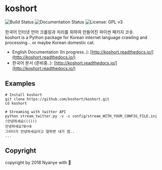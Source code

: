 # koshort
![Build Status](https://travis-ci.org/koshort/koshort.svg?branch=master)
![Documentation Status](https://readthedocs.org/projects/koshort/badge/?version=latest)
![License: GPL v3](https://img.shields.io/badge/License-GPL%20v3-blue.svg)

한국어 인터넷 언어 크롤링과 처리를 위하여 만들어진 파이썬 패키지 코숏.  
koshort is a Python package for Korean internet language crawling and processing... or maybe Korean domestic cat.

* English Documentation (In progress..): [http://koshort.readthedocs.io/](http://koshort.readthedocs.io/)
* 한국어 문서 (준비중..): [http://koshort.readthedocs.io/](http://koshort.readthedocs.io/)

## Examples
```shell
# Install koshort
git clone https://github.com/koshort/koshort.git
cd koshort

# Streaming with twitter API
python stream_twitter.py -v -c config/stream_WITH_YOUR_CONFIG_FILE.ini
(안녕하세요((())) 
안녕하세요?8ㅁ8
그러다가 안녕하세요라고 말하면 내가 참..
...
```

## Copyright
copyright by 2018 Nyanye with :purple_heart:
